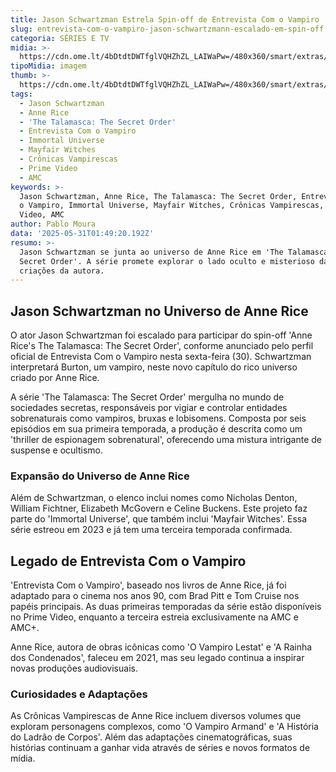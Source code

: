 ```yaml
---
title: Jason Schwartzman Estrela Spin-off de Entrevista Com o Vampiro
slug: entrevista-com-o-vampiro-jason-schwartzmann-escalado-em-spin-off
categoria: SÉRIES E TV
midia: >-
  https://cdn.ome.lt/4bDtdtDWTfglVQHZhZL_LAIWaPw=/480x360/smart/extras/conteudos/sem_titulo32.png
tipoMidia: imagem
thumb: >-
  https://cdn.ome.lt/4bDtdtDWTfglVQHZhZL_LAIWaPw=/480x360/smart/extras/conteudos/sem_titulo32.png
tags:
  - Jason Schwartzman
  - Anne Rice
  - 'The Talamasca: The Secret Order'
  - Entrevista Com o Vampiro
  - Immortal Universe
  - Mayfair Witches
  - Crônicas Vampirescas
  - Prime Video
  - AMC
keywords: >-
  Jason Schwartzman, Anne Rice, The Talamasca: The Secret Order, Entrevista Com
  o Vampiro, Immortal Universe, Mayfair Witches, Crônicas Vampirescas, Prime
  Video, AMC
author: Pablo Moura
data: '2025-05-31T01:49:20.192Z'
resumo: >-
  Jason Schwartzman se junta ao universo de Anne Rice em 'The Talamasca: The
  Secret Order'. A série promete explorar o lado oculto e misterioso das
  criações da autora.
---
```


## Jason Schwartzman no Universo de Anne Rice

O ator Jason Schwartzman foi escalado para participar do spin-off 'Anne Rice's The Talamasca: The Secret Order', conforme anunciado pelo perfil oficial de Entrevista Com o Vampiro nesta sexta-feira (30). Schwartzman interpretará Burton, um vampiro, neste novo capítulo do rico universo criado por Anne Rice.

A série 'The Talamasca: The Secret Order' mergulha no mundo de sociedades secretas, responsáveis por vigiar e controlar entidades sobrenaturais como vampiros, bruxas e lobisomens. Composta por seis episódios em sua primeira temporada, a produção é descrita como um 'thriller de espionagem sobrenatural', oferecendo uma mistura intrigante de suspense e ocultismo.

### Expansão do Universo de Anne Rice

Além de Schwartzman, o elenco inclui nomes como Nicholas Denton, William Fichtner, Elizabeth McGovern e Celine Buckens. Este projeto faz parte do 'Immortal Universe', que também inclui 'Mayfair Witches'. Essa série estreou em 2023 e já tem uma terceira temporada confirmada.

## Legado de Entrevista Com o Vampiro

'Entrevista Com o Vampiro', baseado nos livros de Anne Rice, já foi adaptado para o cinema nos anos 90, com Brad Pitt e Tom Cruise nos papéis principais. As duas primeiras temporadas da série estão disponíveis no Prime Video, enquanto a terceira estreia exclusivamente na AMC e AMC+.

Anne Rice, autora de obras icônicas como 'O Vampiro Lestat' e 'A Rainha dos Condenados', faleceu em 2021, mas seu legado continua a inspirar novas produções audiovisuais.

### Curiosidades e Adaptações

As Crônicas Vampirescas de Anne Rice incluem diversos volumes que exploram personagens complexos, como 'O Vampiro Armand' e 'A História do Ladrão de Corpos'. Além das adaptações cinematográficas, suas histórias continuam a ganhar vida através de séries e novos formatos de mídia.
